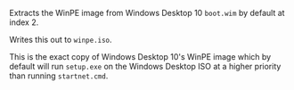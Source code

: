 Extracts the WinPE image from Windows Desktop 10 `boot.wim` by default at index 2.

Writes this out to `winpe.iso`.

This is the exact copy of Windows Desktop 10's WinPE image which by default will run `setup.exe` on the Windows Desktop ISO at a higher priority than running `startnet.cmd`.